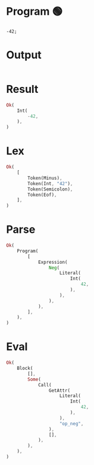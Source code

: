 # Program 🟢

```rustleaf
-42;
```

# Output

```

```

# Result

```rust
Ok(
    Int(
        -42,
    ),
)
```

# Lex

```rust
Ok(
    [
        Token(Minus),
        Token(Int, "42"),
        Token(Semicolon),
        Token(Eof),
    ],
)
```

# Parse

```rust
Ok(
    Program(
        [
            Expression(
                Neg(
                    Literal(
                        Int(
                            42,
                        ),
                    ),
                ),
            ),
        ],
    ),
)
```

# Eval

```rust
Ok(
    Block(
        [],
        Some(
            Call(
                GetAttr(
                    Literal(
                        Int(
                            42,
                        ),
                    ),
                    "op_neg",
                ),
                [],
            ),
        ),
    ),
)
```
